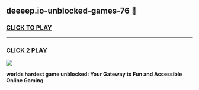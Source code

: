 
## deeeep.io-unblocked-games-76 👋
<h3>
<a href="https://premium.freeplayer.one?title=deeeep.io-unblocked-games-76&ref=14F">CLICK TO PLAY</a></h3>
<hr>

<h3>
<a href="https://premium.freeplayer.one?title=deeeep.io-unblocked-games-76&ref=14F">CLICK 2 PLAY</a>
  
</h3>

<a href="https://premium.freeplayer.one?title=deeeep.io-unblocked-games-76&ref=12F/"><img src="https://clearcache.store/games.png"></a>


**worlds hardest game unblocked: Your Gateway to Fun and Accessible Online Gaming**
